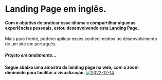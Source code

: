 # Landing Page em inglês.
#### Com o objetivo de praticar esse idioma e compartilhar algumas experiências pessoais, estou desenvolvendo esta Landing Page.
Mais para frente, poderei aplicar esses conhecimentos no desenvolvimento de um site em português.
##### Projeto em andamento...

**Segue abaixo uma amostra da landing page na web, com o zoom diminuído para facilitar a visualização.**
<a href="https://ibb.co/J5WVnPt"><img src="https://i.ibb.co/86nqMVs/2022-12-14.png" alt="2022-12-14" border="0"></a>
